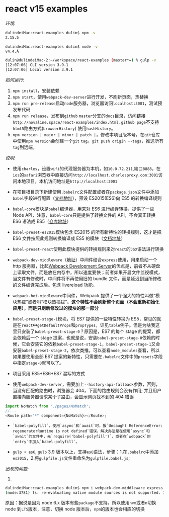 # react v15 examples

_环境:_

```bash
dulindeiMac:react-examples dulin$ npm -v
2.15.5
```

```bash
dulindeiMac:react-examples dulin$ node -v
v4.4.Â
```

```bash
dulin@dulindeiMac-2:~/workspace/react-examples (master*=) % gulp -v
[12:07:06] CLI version 3.9.1
[12:07:06] Local version 3.9.1
```

_如何运行:_

1.  `npm install`，安装依赖
2.  `npm start`，使用`webpack-dev-server`进行开发，不刷新页面，热替换
3.  `npm run pre-release`启动`node`服务器，浏览器访问`localhost:3001`，测试预发布代码
4.  `npm run release`，发布到`github` `master`分支的`docs`目录，访问链接`http://novaline.space/react-examples/index.html`, `github page`不支持`html5`路由方式(`browserHistory`)
    使用`hashHistory`。
5.  `npm version | major | minor | patch |`，修改本项目版本号。在`git`仓库中使用`npm version`会创建一个`git` `tag`。`git push origin --tags`，推送所有`tag`到远端。

_说明:_

- 使用`charles`，设置`wifi`的代理服务器为本机，如`10.0.72.211`,端口`8888`，在`ios`的`safari`浏览器中直接访问`http://localhost.charlesproxy.com:3001`访问本地项目，本机访问地址是`http://localhost:3001`

- 在项目根目录下新建使用`.babelrc`文件配置或者在`package.json`文件中添加`babel`字段进行配置（[文档地址](http://babeljs.io/docs/usage/babelrc/#use-via-package-json)），预设 ES2015(ES6)向 ES5 的转换编译规则

- `babel-core`模块是`babel`编译器，用来对 ES6 进行编译转换，提供了一些 Node API，注意，`babel-core`只是提供了转换文件的 API，不会真正转换 ES6 语法成 ES5（[仓库地址](https://github.com/babel/babel/tree/master/packages/babel-core)）

- `babel-preset-es2015`模块包含 ES2015 的所有新特性的转换规则，这才是把 ES6 文件按照此规则转换编译成 ES5 的模块（[文档地址](https://babeljs.io/docs/plugins/preset-es2015/)）

- `babel-preset-react`使用此模块提供的转换规则来对`react`的`JSX`语法进行转换

- `webpack-dev-middleware`（[地址](https://github.com/webpack/webpack-dev-middleware)）中间件结合`express`使用，用来启动一个 http 服务器，比起[Webpack Development Server](https://webpack.github.io/docs/webpack-dev-server.html)的优点是，前者不从硬盘上读取文件，而是放在内存中，所以速度要快；前者如果开启文件监视模式，当文件有修改时，中间件将不再使用旧的 bundle 文件，而是延迟到当所修改的文件编译完成后。包含 livereload 功能。

- `webpack-hot-middleware`中间件，Webpack 提供了一个强大的特性叫做“模块热载”或者叫“模块热插拔”。**这个特性不会刷新整个页面（不会重新初始化应用），而是只刷新修改过的模块的那一部分**

- `babel-preset-stage-1`模块，将 ES7 提供的一些特性转换为 ES5，常见的就是在`react`中`getDefaultProps`和`propTypes`，详见`table`例子。但是为啥我这里只安装了`babel-preset-stage-0`？原因是，ES7 的每个 stage 的提案，都会依赖后一个 stage 提案，也就是说，安装`babel-preset-stage-0`依赖的时候，它会安装它的依赖`babel-preset-stage-1`，`babel-preset-stage-1`又会安装`babel-preset-stage-2`，依次类推。可以查看`node_modules`查看，所以如果要使用全部 ES7 提案的新特性，只需要在`.babelrc`文件中的`presets`字段中指定`stage-0`就可以了。

- 项目采用 ES5+ES6+ES7 混写的方式

- 使用`webpack-dev-server`，需要加上`--history-api-fallback`参数，否则，当没有匹配的路由时，浏览器会 404，下面的路由规则会没有作用; 并且用户直接向服务器请求某个子路由，会显示网页找不到的 404 错误

```js
import NoMatch from './pages/NoMatch';
//...
<Route path="*" component={NoMatch}></Route>;
```

-     `babel-polyfill`，使用`async`和`await`时，报`Uncaught ReferenceError: regeneratorRuntime is not defined`错误，解决办法是在使用`async`和`await`的文件中，先`require('babel-polyfill')`，或者在`webpack`的`entry`中加入`babel-polyfill`。

- `gulp + es6`, `gulp` 3.9 版本以上，支持`es6`语法，步骤：1.在`.babelrc`中添加`es2015`，2.将`gulpfile.js`文件重命名为`gulpfile.babel.js`;

_出现的问题:_

1.

```bash
dulindeiMac:react-examples dulin$ npm i webpack-dev-middleware express --save-dev
(node:3781) fs: re-evaluating native module sources is not supported. If you are using the graceful-fs module, please update it to a more recent version.
```

原因：据说是因为 node 6.x 版本有些`package`不支持。所以使用`nvm`或者`n`切换 node 到`LTS`版本，注意，切换 node 版本后，`npm`的版本也会相应的切换
